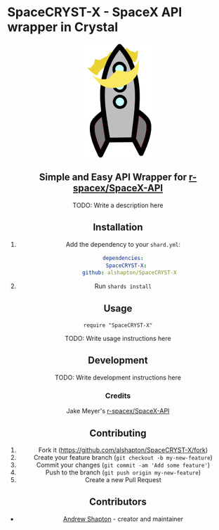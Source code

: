 # SpaceCRYST-X - SpaceX API wrapper in Crystal 
<div align="center">
<p align="center">
<img src="https://github.com/alshapton/SpaceNIM-X/blob/master/nimrocket.png" width="30%" height="30%">

## Simple and Easy API Wrapper for [r-spacex/SpaceX-API](https://github.com/r-spacex/SpaceX-API)

TODO: Write a description here

## Installation

1. Add the dependency to your `shard.yml`:

   ```yaml
   dependencies:
     SpaceCRYST-X:
       github: alshapton/SpaceCRYST-X
   ```

2. Run `shards install`

## Usage

```crystal
require "SpaceCRYST-X"
```

TODO: Write usage instructions here

## Development

TODO: Write development instructions here

### Credits
Jake Meyer's [r-spacex/SpaceX-API](https://github.com/r-spacex/SpaceX-API)

## Contributing

1. Fork it (<https://github.com/alshapton/SpaceCRYST-X/fork>)
2. Create your feature branch (`git checkout -b my-new-feature`)
3. Commit your changes (`git commit -am 'Add some feature'`)
4. Push to the branch (`git push origin my-new-feature`)
5. Create a new Pull Request

## Contributors

- [Andrew Shapton](https://github.com/alshapton) - creator and maintainer
